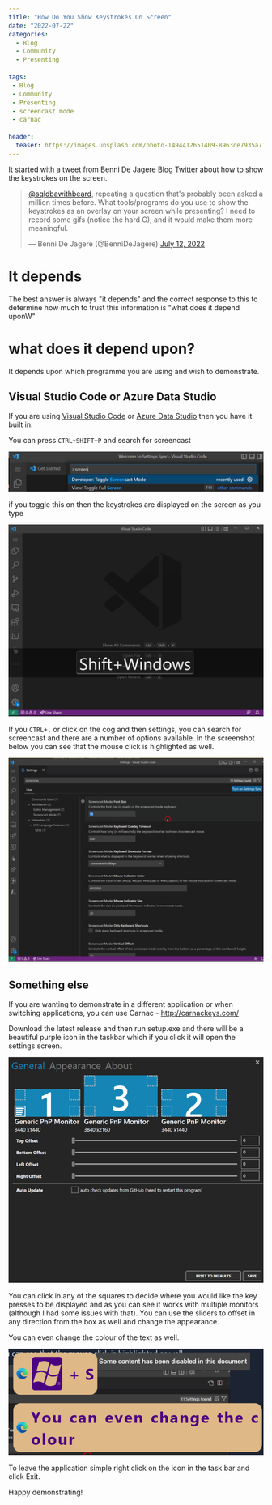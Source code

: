 ```yaml
---
title: "How Do You Show Keystrokes On Screen"
date: "2022-07-22" 
categories:
  - Blog
  - Community
  - Presenting

tags:
 - Blog
 - Community
 - Presenting
 - screencast mode
 - carnac

header:
  teaser: https://images.unsplash.com/photo-1494412651409-8963ce7935a7?ixlib=rb-1.2.1&ixid=MnwxMjA3fDB8MHxwaG90by1wYWdlfHx8fGVufDB8fHx8&auto=format&fit=crop&w=1470&q=80
---
```

It started with a tweet from Benni De Jagere [Blog](https://bennidejagere.com/) [Twitter](https://twitter.com/BenniDeJagere) about how to show the keystrokes on the screen.


<blockquote class="twitter-tweet"><p lang="en" dir="ltr"><a href="https://twitter.com/sqldbawithbeard?ref_src=twsrc%5Etfw">@sqldbawithbeard</a>, repeating a question that&#39;s probably been asked a million times before. What tools/programs do you use to show the keystrokes as an overlay on your screen while presenting? I need to record some gifs (notice the hard G), and it would make them more meaningful.</p>&mdash; Benni De Jagere (@BenniDeJagere) <a href="https://twitter.com/BenniDeJagere/status/1546779007542247424?ref_src=twsrc%5Etfw">July 12, 2022</a></blockquote> <script async src="https://platform.twitter.com/widgets.js" charset="utf-8"></script>

# It depends

The best answer is always "it depends" and the correct response to this to determine how much to trust this information is "what does it depend uponW"

# what does it depend upon?

It depends upon which programme you are using and wish to demonstrate. 

## Visual Studio Code or Azure Data Studio

If you are using [Visual Studio Code](https://code.visualstudio.com/?WT.mc_id=DP-MVP-5002693) or [Azure Data Studio](https://docs.microsoft.com/en-us/sql/azure-data-studio/what-is-azure-data-studio?WT.mc_id=DP-MVP-5002693) then you have it built in.  

You can press `CTRL+SHIFT+P` and search for screencast

[![screencast](/assets/uploads/2022/07/screencast.png)](/assets/uploads/2022/07/screencast.png)

if you toggle this on then the keystrokes are displayed on the screen as you type

[![displaying the keystrokes](/assets/uploads/2022/07/display.png)](/assets/uploads/2022/07/display.png)

If you `CTRL+,` or click on the cog and then settings, you can search for screencast and there are a number of options available. In the screenshot below you can see that the mouse click is highlighted as well.

[![screencast settings with mouse](/assets/uploads/2022/07/withmouse.png)](/assets/uploads/2022/07/withmouse.png)

## Something else

If you are wanting to demonstrate in a different application or when switching applications, you can use Carnac - http://carnackeys.com/

Download the latest release and then run setup.exe and there will be a beautiful purple icon in the taskbar which if you click it will open the settings screen.

[![carnac settings](/assets/uploads/2022/07/carnacsettings.png)](/assets/uploads/2022/07/carnacsettings.png)

You can click in any of the squares to decide where you would like the key presses to be displayed and as you can see it works with multiple monitors (although I had some issues with that). You can use the sliders to offset in any direction from the box as well and change the appearance.

You can even change the colour of the text as well.

[![change colour](/assets/uploads/2022/07/carnacdisplays.png)](/assets/uploads/2022/07/carnacdisplays.png)

To leave the application simple right click on the icon in the task bar and click Exit.

Happy demonstrating!
